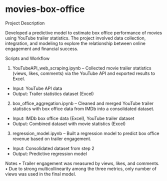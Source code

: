 # movies-box-office

Project Description

Developed a predictive model to estimate box office performance of movies using YouTube trailer statistics. The project involved data collection, integration, and modeling to explore the relationship between online engagement and financial success.

Scripts and Workflow
1.	YouTubeAPI_web_scraping.ipynb – Collected movie trailer statistics (views, likes, comments) via the YouTube API and exported results to Excel.
-	Input: YouTube API data
-	Output: Trailer statistics dataset (Excel)
2.	box_office_aggregation.ipynb – Cleaned and merged YouTube trailer statistics with box office data from IMDb into a consolidated dataset.
-	Input: IMDb box office data (Excel), YouTube trailer dataset
-	Output: Combined dataset with movie statistics (Excel)
3.	regression_model.ipynb – Built a regression model to predict box office revenue based on trailer engagement.
-	Input: Consolidated dataset from step 2
-	Output: Predictive regression model

Notes
•	Trailer engagement was measured by views, likes, and comments.
•	Due to strong multicollinearity among the three metrics, only number of views was used in the final model.
